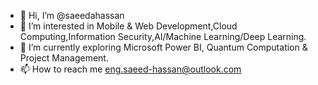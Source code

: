 - 👋 Hi, I’m @saeedahassan
- 👀 I’m interested in Mobile & Web Development,Cloud Computing,Information Security,AI/Machine Learning/Deep Learning.
- 🌱 I’m currently exploring Microsoft Power BI, Quantum Computation & Project Management.
- 📫 How to reach me eng.saeed-hassan@outlook.com

<!---
themanonmoon90/themanonmoon90 is a ✨ special ✨ repository because its `README.md` (this file) appears on your GitHub profile.
You can click the Preview link to take a look at your changes.
--->
